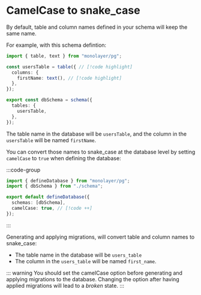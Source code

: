 # CamelCase to snake_case

By default, table and column names defined in your schema will keep the same name.

For example, with this schema defintion:

```ts
import { table, text } from "monolayer/pg";

const usersTable = table({ // [!code highlight]
  columns: {
    firstName: text(), // [!code highlight]
  },
});

export const dbSchema = schema({
  tables: {
    usersTable,
  },
});
```

The table name in the database will be `usersTable`, and the column in the `usersTable` will be named `firstName`.

You can convert those names to snake_case at the database level by setting `camelCase` to `true` when defining the database:

:::code-group
```ts [databases.ts]
import { defineDatabase } from "monolayer/pg";
import { dbSchema } from "./schema";

export default defineDatabase({
  schemas: [dbSchema],
  camelCase: true, // [!code ++]
});
```
:::

Generating and applying migrations, will convert table and column names to snake_case:
- The table name in the database will be `users_table`
- The column in the `users_table` will be named `first_name`.

::: warning
You should set the camelCase option before generating and applying migrations to the database.
Changing the option after having applied migrations will lead to a *broken* state.
:::



